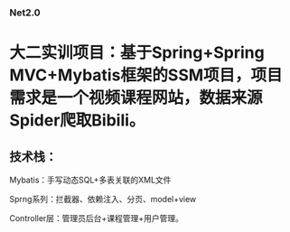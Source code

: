 ### Net2.0

# 大二实训项目：基于Spring+Spring MVC+Mybatis框架的SSM项目，项目需求是一个视频课程网站，数据来源Spider爬取Bibili。

## 技术栈：

Mybatis：手写动态SQL+多表关联的XML文件

Sprng系列：拦截器、依赖注入、分页、model+view

Controller层：管理员后台+课程管理+用户管理。

